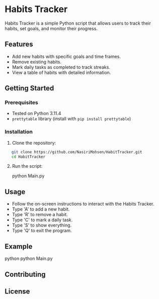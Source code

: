 # Habits Tracker

Habits Tracker is a simple Python script that allows users to track their habits, set goals, and monitor their progress.

## Features

- Add new habits with specific goals and time frames.
- Remove existing habits.
- Mark daily tasks as completed to track streaks.
- View a table of habits with detailed information.

## Getting Started

### Prerequisites

- Tested on Python 3.11.4
- `prettytable` library (install with `pip install prettytable`)

### Installation

1. Clone the repository:
```bash
   git clone https://github.com/NasiriMohsen/HabitTracker.git
   cd HabitTracker
```

2. Run the script:

   python Main.py


## Usage

- Follow the on-screen instructions to interact with the Habits Tracker.
- Type 'A' to add a new habit.
- Type 'R' to remove a habit.
- Type 'C' to mark a daily task.
- Type 'S' to show everything.
- Type 'Q' to exit the program.

## Example

python python Main.py

## Contributing

## License
